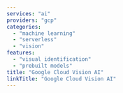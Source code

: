```yaml
---
services: "ai"
providers: "gcp"
categories:
  - "machine learning"
  - "serverless"
  - "vision"
features:
  - "visual identification"
  - "prebuilt models"
title: "Google Cloud Vision AI"
linkTitle: "Google Cloud Vision AI"
---
```

